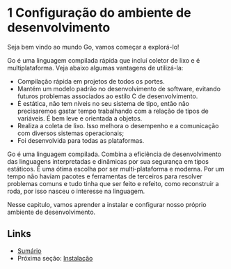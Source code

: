 # 1 Configuração do ambiente de desenvolvimento

Seja bem vindo ao mundo Go, vamos começar a explorá-lo!

Go é uma linguagem compilada rápida que incluí coletor de lixo e é multiplataforma. Veja abaixo algumas vantagens de utilizá-la:

- Compilação rápida em projetos de todos os portes.
- Mantém um modelo padrão no desenvolvimento de software, evitando futuros problemas associados ao estilo C de desenvolvimento.
- É estática, não tem níveis no seu sistema de tipo, então não precisaremos gastar tempo trabalhando com a relação de tipos de variáveis. É bem leve e orientada a objetos.
- Realiza a coleta de lixo. Isso melhora o desempenho e a comunicação com diversos sistemas operacionais;
- Foi desenvolvida para todas as plataformas.

Go é uma linguagem compilada. Combina a eficiência de desenvolvimento das linguagens interpretadas e dinâmicas por sua segurança em tipos estáticos. É uma ótima escolha por ser multi-plataforma e moderna. Por um tempo não haviam pacotes e ferramentas de terceiros para resolver problemas comuns e tudo tinha que ser feito e refeito, como reconstruir a roda, por isso nasceu o interesse na linguagem.

Nesse capitulo, vamos aprender a instalar e configurar nosso próprio ambiente de desenvolvimento.

## Links

- [Sumário](preface.md)
- Próxima seção: [Instalação](01.1.md)
